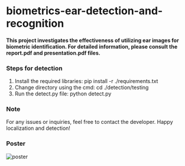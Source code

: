 # biometrics-ear-detection-and-recognition

#### This project investigates the effectiveness of utilizing ear images for biometric identification. For detailed information, please consult the report.pdf and presentation.pdf files.

### Steps for detection

1. Install the required libraries: pip install -r ./requirements.txt
2. Change directory using the cmd: cd ./detection/testing
3. Run the detect.py file: python detect.py

### Note
For any issues or inquiries, feel free to contact the developer.
Happy localization and detection!

### Poster
![poster](https://github.com/sakshamsds/biometrics-ear-detection-and-recognition/assets/42541692/ddeb823b-864c-4be1-b8f3-5d1ed604bd36)
